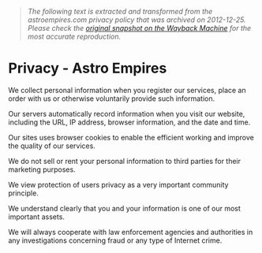 > *The following text is extracted and transformed from the astroempires.com privacy policy that was archived on 2012-12-25. Please check the [original snapshot on the Wayback Machine](https://web.archive.org/web/20121225003302id_/http%3A//astroempires.com/privacy.aspx) for the most accurate reproduction.*

# Privacy - Astro Empires

We collect personal information when you register our services, place an order with us or otherwise voluntarily provide such information.

Our servers automatically record information when you visit our website, including the URL, IP address, browser information, and the date and time.

Our sites uses browser cookies to enable the efficient working and improve the quality of our services.

We do not sell or rent your personal information to third parties for their marketing purposes.

We view protection of users privacy as a very important community principle.

We understand clearly that you and your information is one of our most important assets.

We will always cooperate with law enforcement agencies and authorities in any investigations concerning fraud or any type of Internet crime.
